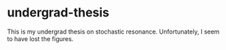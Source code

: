 # undergrad-thesis

This is my undergrad thesis on stochastic resonance.
Unfortunately, I seem to have lost the figures.
